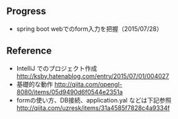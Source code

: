 ## Progress
- spring boot webでのform入力を把握（2015/07/28）

## Reference
- IntelliJ でのプロジェクト作成
http://ksby.hatenablog.com/entry/2015/07/01/004027
- 基礎的な動作
http://qiita.com/opengl-8080/items/05d9490d6f0544e2351a
- formの使い方、DB接続、application.yal などは下記参照
http://qiita.com/uzresk/items/31a4585f7828c4a9334f